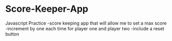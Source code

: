 # Score-Keeper-App
Javascript Practice 
  -score keeping app that will allow me to set a max score  
  -increment by one each time for player one and player two 
  -include a reset button
